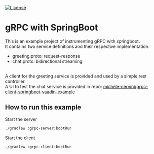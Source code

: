 [![License](https://img.shields.io/github/license/italia/bootstrap-italia.svg)](https://github.com/italia/bootstrap-italia/blob/master/LICENSE)

# gRPC with SpringBoot

This is an example project of instrumenting gRPC with springboot.
<br>
It contains two service definitions and their respective implementation.
- greeting.proto: request-response
- chat.proto: bidirectional streaming

<br>
A client for the greeting service is provided and used by a simple rest controller.
<br>
A UI to test the chat service is provided in repo:
<a href="git@github.com:michele-cervini/grpc-client-springboot-vaadin-example.git">michele-cervini/grpc-client-springboot-vaadin-example</a>

## How to run this example

Start the server
```bash
./gradlew :grpc-server:bootRun
```

Start the client
```bash
./gradlew :grpc-client:bootRun
```